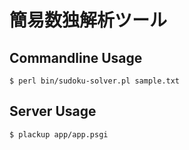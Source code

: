 # 簡易数独解析ツール

## Commandline Usage

    $ perl bin/sudoku-solver.pl sample.txt

## Server Usage

    $ plackup app/app.psgi
